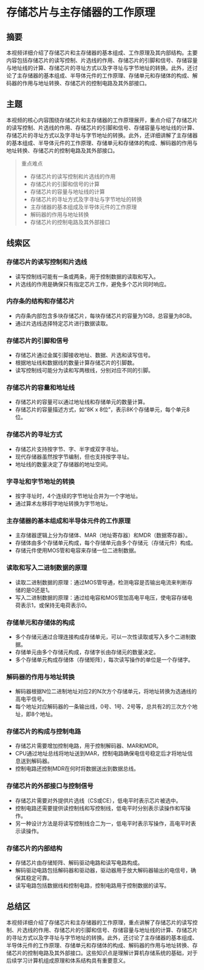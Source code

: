 # 存储芯片与主存储器的工作原理

## 摘要

本视频详细介绍了存储芯片和主存储器的基本组成、工作原理及其内部结构。主要内容包括存储芯片的读写控制、片选线的作用、存储芯片的引脚和信号、存储容量与地址线的计算、存储芯片的寻址方式以及字寻址与字节地址的转换。此外，还讨论了主存储器的基本组成、半导体元件的工作原理、存储单元和存储体的构成、解码器的作用与地址转换、存储芯片的控制电路及其外部接口。

## 主题

本视频的核心内容围绕存储芯片和主存储器的工作原理展开，重点介绍了存储芯片的读写控制、片选线的作用、存储芯片的引脚和信号、存储容量与地址线的计算、存储芯片的寻址方式以及字寻址与字节地址的转换。此外，还详细讲解了主存储器的基本组成、半导体元件的工作原理、存储单元和存储体的构成、解码器的作用与地址转换、存储芯片的控制电路及其外部接口。

> 重点难点
>
> - 存储芯片的读写控制和片选线的作用
> - 存储芯片的引脚和信号的计算
> - 存储芯片的容量与地址线的计算
> - 存储芯片的寻址方式及字寻址与字节地址的转换
> - 主存储器的基本组成及半导体元件的工作原理
> - 解码器的作用与地址转换
> - 存储芯片的控制电路及其外部接口

## 线索区

### 存储芯片的读写控制和片选线
- 读写控制线可能有一条或两条，用于控制数据的读取和写入。
- 片选线的作用是确保只有指定芯片工作，避免多个芯片同时响应。

### 内存条的结构和存储芯片
- 内存条内部包含多块存储芯片，每块存储芯片的容量为1GB，总容量为8GB。
- 通过片选线选择特定芯片进行数据读取。

### 存储芯片的引脚和信号
- 存储芯片通过金属引脚接收地址、数据、片选和读写信号。
- 根据地址线和数据线的数量计算存储芯片的引脚数。
- 读写控制线可能分为读和写两根线，分别对应不同的引脚。

### 存储芯片的容量和地址线
- 存储芯片的容量可以通过地址线和存储单元的数量计算。
- 存储芯片的容量描述方式，如“8K x 8位”，表示8K个存储单元，每个单元8位。

### 存储芯片的寻址方式
- 存储芯片支持按字节、字、半字或双字寻址。
- 现代存储器虽然按字节编制，但也支持按字寻址。
- 地址线的数量决定了存储器的地址空间。

### 字寻址和字节地址的转换
- 按字寻址时，4个连续的字节地址合并为一个字地址。
- 通过算术左移将字地址转换为字节地址。

### 主存储器的基本组成和半导体元件的工作原理
- 主存储器逻辑上分为存储体、MAR（地址寄存器）和MDR（数据寄存器）。
- 存储体由多个存储单元构成，每个存储单元由多个存储元（存储元件）构成。
- 存储元件使用MOS管和电容来存储一位二进制数据。

### 读取和写入二进制数据的原理
- 读取二进制数据的原理：通过MOS管导通，检测电容是否输出电流来判断存储的是0还是1。
- 写入二进制数据的原理：通过给电容和MOS管加高电平电压，使电容存储电荷表示1，或保持无电荷表示0。

### 存储单元和存储体的构成
- 多个存储元通过合理连接构成存储单元，可以一次性读取或写入多个二进制数据。
- 存储单元由多个存储元构成，存储字长由存储元的数量决定。
- 多个存储单元构成存储体（存储矩阵），每次读写操作的单位是一个存储字。

### 解码器的作用与地址转换
- 解码器根据N位二进制地址对应2的N次方个存储单元，将地址转换为选通线的高电平信号。
- 每个地址对应解码器的一条输出线，0号、1号、2号等，总共有2的三次方个地址，即8个地址。

### 存储芯片的构成与控制电路
- 存储芯片需要增加控制电路，用于控制解码器、MAR和MDR。
- CPU通过地址总线将地址送到MAR，控制电路确保电信号稳定后才将地址信息送到解码器。
- 控制电路还控制MDR在何时将数据送出到数据总线。

### 存储芯片的外部接口与控制信号
- 存储芯片需要对外提供片选线（CS或CE），低电平时表示芯片被选中。
- 控制电路还需要提供读控制线和写控制线，低电平时分别表示读操作和写操作。
- 另一种设计方法是将读写控制线合二为一，低电平时表示写操作，高电平时表示读操作。

### 存储芯片的内部结构
- 存储芯片由存储矩阵、解码驱动电路和读写电路构成。
- 解码驱动电路包括解码器和驱动器，驱动器用于放大解码器输出的电信号，确保其稳定可靠。
- 读写电路包括数据线和控制电路，控制电路用于控制数据的读写。

## 总结区

本视频详细介绍了存储芯片和主存储器的工作原理，重点讲解了存储芯片的读写控制、片选线的作用、存储芯片的引脚和信号、存储容量与地址线的计算、存储芯片的寻址方式以及字寻址与字节地址的转换。此外，还讨论了主存储器的基本组成、半导体元件的工作原理、存储单元和存储体的构成、解码器的作用与地址转换、存储芯片的控制电路及其外部接口。这些知识点是理解计算机存储系统的基础，对于后续学习计算机组成原理和体系结构具有重要意义。